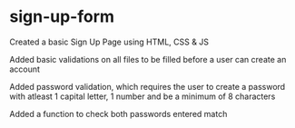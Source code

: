 # sign-up-form

Created a basic Sign Up Page using HTML, CSS & JS

Added basic validations on all files to be filled before a user can create an account

Added password validation, which requires the user to create a password with atleast 1 capital letter, 1 number and be a minimum of 8 characters

Added a function to check both passwords entered match
